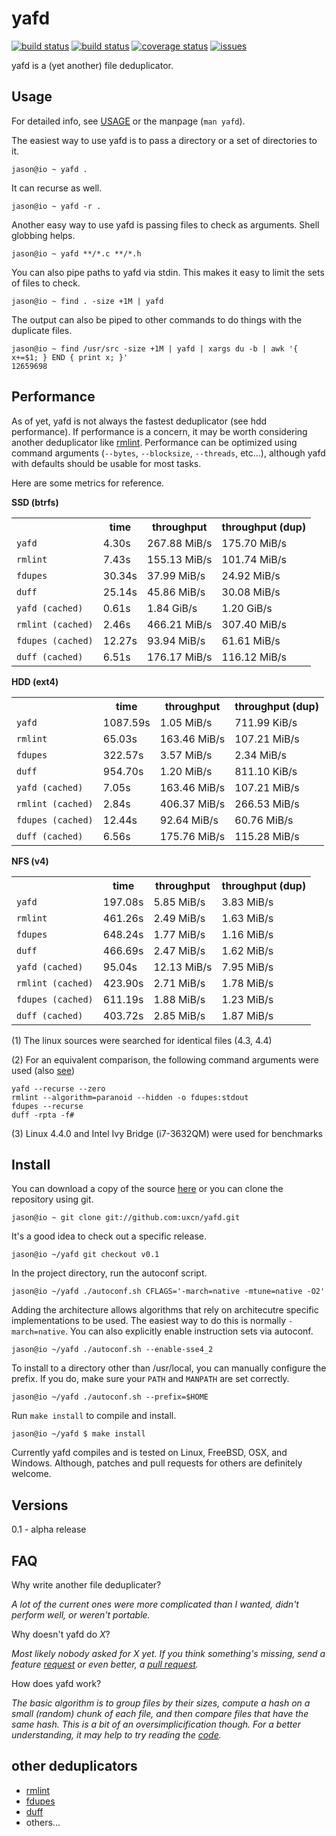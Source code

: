 # yafd #

[![build status](https://travis-ci.org/uxcn/yafd.svg?branch=master)](https://travis-ci.org/uxcn/yafd)
[![build status](https://ci.appveyor.com/api/projects/status/tfikjw9me77nvuw5?svg=true)](https://ci.appveyor.com/project/uxcn/yafd)
[![coverage status](https://coveralls.io/repos/github/uxcn/yafd/badge.svg?branch=master)](https://coveralls.io/github/uxcn/yafd?branch=master)
[![issues](https://img.shields.io/github/issues/uxcn/yafd.svg)](https://github.com/uxcn/yafd/issues)

yafd is a (yet another) file deduplicator.

## Usage ##

For detailed info, see [USAGE](https://github.com/uxcn/yafd/blob/master/USAGE.md) or the
manpage (`man yafd`).

The easiest way to use yafd is to pass a directory or a set of directories to
it.

    jason@io ~ yafd .

It can recurse as well.

    jason@io ~ yafd -r .

Another easy way to use yafd is passing files to check as arguments.  Shell
globbing helps.

    jason@io ~ yafd **/*.c **/*.h

You can also pipe paths to yafd via stdin.  This makes it easy to limit the sets
of files to check.

    jason@io ~ find . -size +1M | yafd

The output can also be piped to other commands to do things with the duplicate files.

    jason@io ~ find /usr/src -size +1M | yafd | xargs du -b | awk '{ x+=$1; } END { print x; }'
    12659698

## Performance ##

As of yet, yafd is not always the fastest deduplicator (see hdd performance).
If performance is a concern, it may be worth considering another deduplicator
like [rmlint](https://github.com/sahib/rmlint).  Performance can be optimized
using command arguments (`--bytes`, `--blocksize`, `--threads`, etc...),
although yafd with defaults should be usable for most tasks.

Here are some metrics for reference.

**SSD (btrfs)**

<table>
<tr><th></th><th>time</th><th>throughput</th><th>throughput (dup)</th></tr>
<tr><td><code>yafd</code></td><td>4.30s</td><td>267.88 MiB/s</td><td>175.70 MiB/s</td></tr>
<tr><td><code>rmlint</code></td><td>7.43s</td><td>155.13 MiB/s</td><td>101.74 MiB/s</td></tr>
<tr><td><code>fdupes</code></td><td>30.34s</td><td>37.99 MiB/s</td><td>24.92 MiB/s</td></tr>
<tr><td><code>duff</code></td><td>25.14s</td><td>45.86 MiB/s</td><td>30.08 MiB/s</td></tr>
<tr><td><code>yafd (cached)</code></td><td>0.61s</td><td>1.84 GiB/s</td><td>1.20 GiB/s</td></tr>
<tr><td><code>rmlint (cached)</code></td><td>2.46s</td><td>466.21 MiB/s</td><td>307.40 MiB/s</td></tr>
<tr><td><code>fdupes (cached)</code></td><td>12.27s</td><td>93.94 MiB/s</td><td>61.61 MiB/s</td></tr>
<tr><td><code>duff (cached)</code></td><td>6.51s</td><td>176.17 MiB/s</td><td>116.12 MiB/s</td></tr>
</table>

**HDD (ext4)**

<table>
<tr><th></th><th>time</th><th>throughput</th><th>throughput (dup)</th></tr>
<tr><td><code>yafd</code></td><td>1087.59s</td><td>1.05 MiB/s</td><td>711.99 KiB/s</td></tr>
<tr><td><code>rmlint</code></td><td>65.03s</td><td>163.46 MiB/s</td><td>107.21 MiB/s</td></tr>
<tr><td><code>fdupes</code></td><td>322.57s</td><td>3.57 MiB/s</td><td>2.34 MiB/s</td></tr>
<tr><td><code>duff</code></td><td>954.70s</td><td>1.20 MiB/s</td><td>811.10 KiB/s</td></tr>
<tr><td><code>yafd (cached)</code></td><td>7.05s</td><td>163.46 MiB/s</td><td>107.21 MiB/s</td></tr>
<tr><td><code>rmlint (cached)</code></td><td>2.84s</td><td>406.37 MiB/s</td><td>266.53 MiB/s</td></tr>
<tr><td><code>fdupes (cached)</code></td><td>12.44s</td><td>92.64 MiB/s</td><td>60.76 MiB/s</td></tr>
<tr><td><code>duff (cached)</code></td><td>6.56s</td><td>175.76 MiB/s</td><td>115.28 MiB/s</td></tr>
</table>

**NFS (v4)**

<table>
<tr><th></th><th>time</th><th>throughput</th><th>throughput (dup)</th></tr>
<tr><td><code>yafd</code></td><td>197.08s</td><td>5.85 MiB/s</td><td>3.83 MiB/s</td></tr>
<tr><td><code>rmlint</code></td><td>461.26s</td><td>2.49 MiB/s</td><td>1.63 MiB/s</td></tr>
<tr><td><code>fdupes</code></td><td>648.24s</td><td>1.77 MiB/s</td><td>1.16 MiB/s</td></tr>
<tr><td><code>duff</code></td><td>466.69s</td><td>2.47 MiB/s</td><td>1.62 MiB/s</td></tr>
<tr><td><code>yafd (cached)</code></td><td>95.04s</td><td>12.13 MiB/s</td><td>7.95 MiB/s</td></tr>
<tr><td><code>rmlint (cached)</code></td><td>423.90s</td><td>2.71 MiB/s</td><td>1.78 MiB/s</td></tr>
<tr><td><code>fdupes (cached)</code></td><td>611.19s</td><td>1.88 MiB/s</td><td>1.23 MiB/s</td></tr>
<tr><td><code>duff (cached)</code></td><td>403.72s</td><td>2.85 MiB/s</td><td>1.87 MiB/s</td></tr>
</table>

(1) The linux sources were searched for identical files (4.3, 4.4)

(2) For an equivalent comparison, the following command arguments were used
(also [see](https://github.com/uxcn/yafd/tree/master/perf/src/python/benchmark))

    yafd --recurse --zero
    rmlint --algorithm=paranoid --hidden -o fdupes:stdout
    fdupes --recurse
    duff -rpta -f#

(3) Linux 4.4.0 and Intel Ivy Bridge (i7-3632QM) were used for benchmarks

## Install ##

You can download a copy of the source
[here](https://github.com/uxcn/yafd/releases) or you can clone the repository
using git.

    jason@io ~ git clone git://github.com:uxcn/yafd.git

It's a good idea to check out a specific release.

    jason@io ~/yafd git checkout v0.1

In the project directory, run the autoconf script.

    jason@io ~/yafd ./autoconf.sh CFLAGS='-march=native -mtune=native -O2'

Adding the architecture allows algorithms that rely on architecutre specific
implementations to be used.  The easiest way to do this is normally
`-march=native`.   You can also explicitly enable instruction sets
via autoconf.

    jason@io ~/yafd ./autoconf.sh --enable-sse4_2

To install to a directory other than /usr/local, you can manually configure the
prefix.  If you do, make sure your `PATH` and `MANPATH` are set correctly.

    jason@io ~/yafd ./autoconf.sh --prefix=$HOME

Run `make install` to compile and install.

    jason@io ~/yafd $ make install

Currently yafd compiles and is tested on Linux, FreeBSD, OSX, and Windows.
Although, patches and pull requests for others are definitely welcome.

## Versions ##

0.1 - alpha release

## FAQ ##

Why write another file deduplicater?

*A lot of the current ones were more complicated than I wanted, didn't perform
well, or weren't portable.*

Why doesn't yafd do *X*?

*Most likely nobody asked for X yet.  If you think something's missing, send a
feature [request](https://github.com/uxcn/yafd/issues) or even better, a [pull
request](https://github.com/uxcn/yafd/pull/new/master).*

How does yafd work?

*The basic algorithm is to group files by their sizes, compute a hash on a small
(random) chunk of each file, and then compare files that have the same hash.
This is a bit of an oversimplicification though.  For a better understanding, it
may help to try reading the
[code](https://github.com/uxcn/yafd/blob/master/src/c/worker.c).*

## other deduplicators ##

* [rmlint](https://github.com/sahib/rmlint)
* [fdupes](https://github.com/adrianlopezroche/fdupes)
* [duff](https://github.com/elmindreda/duff)
* others...
